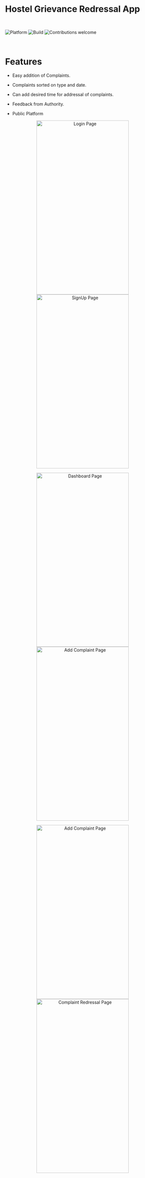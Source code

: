 # Hostel Grievance Redressal App

&nbsp;&nbsp;&nbsp;&nbsp;&nbsp;&nbsp;&nbsp;&nbsp;&nbsp;&nbsp;&nbsp;&nbsp;&nbsp;&nbsp;&nbsp;&nbsp;&nbsp;&nbsp;&nbsp;
&nbsp;&nbsp;&nbsp;&nbsp;&nbsp;&nbsp;&nbsp;&nbsp;&nbsp;&nbsp;&nbsp;&nbsp;&nbsp;&nbsp;&nbsp;&nbsp;&nbsp;&nbsp;&nbsp;&nbsp;&nbsp;&nbsp;&nbsp;&nbsp;
<p align ="center">
  
![Platform](https://img.shields.io/badge/Platform-Flutter-blue.svg)
![Build](https://img.shields.io/badge/Build-Passing-green.svg)
![Contributions welcome](https://img.shields.io/badge/contributions-welcome-orange.svg)

</p></br>

# Features

- Easy addition of Complaints.

- Complaints sorted on type and date.

- Can add desired time for addressal of complaints.

- Feedback from Authority.

- Public Platform 

<div align="center">
<img src="https://user-images.githubusercontent.com/31768622/75194131-8c9f4c80-577d-11ea-8913-1e53a029d7aa.jpeg" height="565px" width="300px" alt="Login Page" hspace="100"/> <img src="https://user-images.githubusercontent.com/31768622/75194131-8c9f4c80-577d-11ea-8913-1e53a029d7aa.jpeg" height="565px" width="300px" alt="SignUp Page"/> 
  
<img src="https://user-images.githubusercontent.com/31768622/75193985-4ea22880-577d-11ea-9d41-410470886628.jpeg" height="565px" width="300px" alt="Dashboard Page" hspace="100"/> <img src="https://user-images.githubusercontent.com/31768622/75193669-b0ae5e00-577c-11ea-88d3-90116cefea90.jpeg" height="565px" width="300px" alt="Add Complaint Page" /> 

 <img src="https://user-images.githubusercontent.com/31768622/75195267-9fb31c00-577f-11ea-8b28-fd77ff3694f1.jpeg" height="565px" width="300px" alt="Add Complaint Page" hspace="100"/> <img src="https://user-images.githubusercontent.com/31768622/75194082-75605f00-577d-11ea-839b-a8e7c61083fb.jpeg" height="565px" width="300px" alt="Complaint Redressal  Page" />
  
